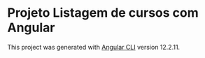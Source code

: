 # Projeto Listagem de cursos com Angular

This project was generated with [Angular CLI](https://github.com/angular/angular-cli) version 12.2.11.
